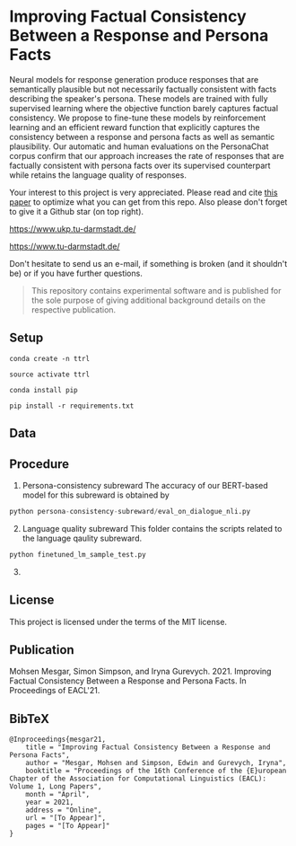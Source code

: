 # Improving Factual Consistency Between a Response and Persona Facts

Neural models for response generation produce responses that are semantically plausible but not necessarily factually consistent with facts describing the speaker's persona. 
These models are trained with fully supervised learning where the objective function barely captures factual consistency. 
We propose to fine-tune these models by reinforcement learning and an efficient reward function that explicitly captures the consistency between a response and persona facts as well as semantic plausibility. Our automatic and human evaluations on the PersonaChat corpus confirm that our approach increases the rate of responses that are factually consistent with persona facts over its supervised counterpart while retains the language quality of responses.  


Your interest to this project is very appreciated. 
Please read and cite [this paper]() to optimize what you can get from this repo. 
Also please don't forget to give it a Github star (on top right).


https://www.ukp.tu-darmstadt.de/

https://www.tu-darmstadt.de/


Don't hesitate to send us an e-mail, if something is broken (and it shouldn't be) or if you have further questions.

> This repository contains experimental software and is published for the sole purpose of giving additional background details on the respective publication. 

## Setup

```
conda create -n ttrl

source activate ttrl 

conda install pip

pip install -r requirements.txt
```

## Data


## Procedure

1. Persona-consistency subreward
The accuracy of our BERT-based model for this subreward is obtained by 
```python
python persona-consistency-subreward/eval_on_dialogue_nli.py 
```   

2. Language quality subreward
This folder contains the scripts related to the language qaulity subreward. 
```python
python finetuned_lm_sample_test.py
```

3. 
## License

This project is licensed under the terms of the MIT license.

## Publication

Mohsen Mesgar, Simon Simpson, and Iryna Gurevych. 2021. Improving Factual Consistency Between a Response and Persona Facts. In Proceedings of EACL'21. 

## BibTeX
```
@Inproceedings{mesgar21,
    title = "Improving Factual Consistency Between a Response and Persona Facts",
    author = "Mesgar, Mohsen and Simpson, Edwin and Gurevych, Iryna",
    booktitle = "Proceedings of the 16th Conference of the {E}uropean Chapter of the Association for Computational Linguistics (EACL): Volume 1, Long Papers",
    month = "April",
    year = 2021,
    address = "Online",
    url = "[To Appear]",
    pages = "[To Appear]"
}
```
